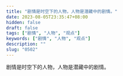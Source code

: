 ```yaml
---
title: "剧情是时空下的人物，人物是潜藏中的剧情。"
date: 2023-08-05T23:35:47+08:00
hidden: false
draft: false
tags: ["剧情", "人物", "观点"]
keywords: ["剧情", "人物", "观点"]
description: ""
slug: "0502"
---
```


剧情是时空下的人物，人物是潜藏中的剧情。